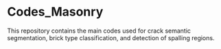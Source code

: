 # Codes_Masonry
This repository contains the main codes used for crack semantic segmentation, brick type classification, and detection of spalling regions.
